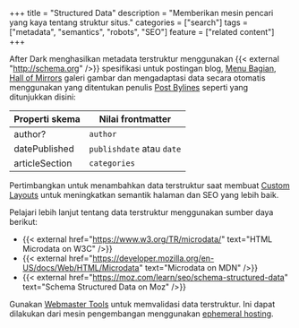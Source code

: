 +++
title = "Structured Data"
description = "Memberikan mesin pencari yang kaya tentang struktur situs."
categories = ["search"]
tags = ["metadata", "semantics", "robots", "SEO"]
feature = ["related content"]
+++

After Dark menghasilkan metadata terstruktur menggunakan {{< external "http://schema.org" />}} spesifikasi untuk postingan blog, [Menu Bagian](../section-menu), [Hall of Mirrors](/module/hall-of-mirrors) galeri gambar dan mengadaptasi data secara otomatis menggunakan yang ditentukan penulis [Post Bylines](../post-bylines) seperti yang ditunjukkan disini:

Properti skema | Nilai frontmatter
--------------- | -----------------
author?         | `author`
datePublished   | `publishdate` atau `date`
articleSection  | `categories`

Pertimbangkan untuk menambahkan data terstruktur saat membuat [Custom Layouts](../custom-layouts) untuk meningkatkan semantik halaman dan SEO yang lebih baik.

Pelajari lebih lanjut tentang data terstruktur menggunakan sumber daya berikut:

- {{< external href="https://www.w3.org/TR/microdata/" text="HTML Microdata on W3C" />}}
- {{< external href="https://developer.mozilla.org/en-US/docs/Web/HTML/Microdata" text="Microdata on MDN" />}}
- {{< external href="https://moz.com/learn/seo/schema-structured-data" text="Schema Structured Data on Moz" />}}


Gunakan [Webmaster Tools](../webmaster-tools/) untuk memvalidasi data terstruktur. Ini dapat dilakukan dari mesin pengembangan menggunakan [ephemeral hosting](http://localhost:1313/feature/air-gapping/#ephemeral-hosting-with-end-to-end-encryption).
